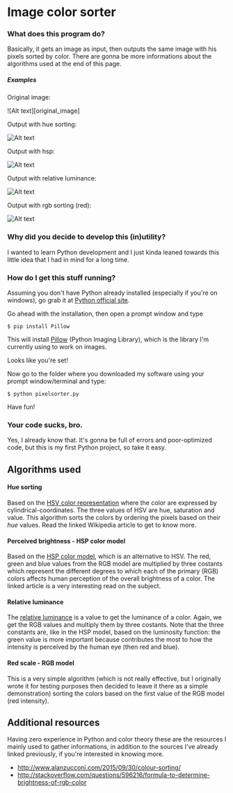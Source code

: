 # Image color sorter

### What does this program do?

Basically, it gets an image as input, then outputs the same image with his pixels sorted by color. There are gonna be more informations about the algorithms used at the end of this page.

##### Examples

Original image:

![Alt text][original_image]

Output with hue sorting:

![Alt text][example_hue]

Output with hsp:

![Alt text][example_hsp]

Output with relative luminance:

![Alt text][example_rellum]

Output with rgb sorting (red):

![Alt text][example_rgb]

### Why did you decide to develop this (in)utility?

I wanted to learn Python development and I just kinda leaned towards this little idea that I had in mind for a long time.

### How do I get this stuff running?

Assuming you don't have Python already installed (especially if you're on windows), go grab it at [Python official site][Python_download].

Go ahead with the installation, then open a prompt window and type
    
    $ pip install Pillow

This will install [Pillow][Pillow_link] (Python Imaging Library), which is the library I'm currently using to work on images.

Looks like you're set!

Now go to the folder where you downloaded my software using your prompt window/terminal and type:

    $ python pixelsorter.py

Have fun!

### Your code sucks, bro.

Yes, I already know that. It's gonna be full of errors and poor-optimized code, but this is my first Python project, so take it easy.

## Algorithms used

#### Hue sorting
Based on the [HSV color representation][HSV_link] where the color are expressed by cylindrical-coordinates. The three values of HSV are hue, saturation and value. This algorithm sorts the colors by ordering the pixels based on their *hue* values. Read the linked Wikipedia article to get to know more.

#### Perceived brightness - HSP color model
Based on the [HSP color model][HSP_link], which is an alternative to HSV. The red, green and blue values from the RGB model are multiplied by three costants which represent the different degrees to which each of the primary (RGB) colors affects human perception of the overall brightness of a color. The linked article is a very interesting read on the subject.

#### Relative luminance
The [relative luminance][rellum_link] is a value to get the luminance of a color. Again, we get the RGB values and multiply them by three costants. Note that the three constants are, like in the HSP model, based on the luminosity function: the green value is more important because contributes the most to how the intensity is perceived by the human eye (then red and blue).


#### Red scale - RGB model
This is a very simple algorithm (which is not really effective, but I originally wrote it for testing purposes then decided to leave it there as a simple demonstration) sorting the colors based on the first value of the RGB model (red intensity).

## Additional resources

Having zero experience in Python and color theory these are the resources I mainly used to gather informations, in addition to the sources I've already linked previously, if you're interested in knowing more.

- http://www.alanzucconi.com/2015/09/30/colour-sorting/
- http://stackoverflow.com/questions/596216/formula-to-determine-brightness-of-rgb-color

[Python_download]: <https://www.python.org/downloads/>
[Pillow_link]: <https://pillow.readthedocs.org/en/3.1.x/>
[HSV_link]: <https://en.wikipedia.org/wiki/HSL_and_HSV>
[HSP_link]: <http://alienryderflex.com/hsp.html>
[rellum_link]: <https://en.wikipedia.org/wiki/Relative_luminance>
[original_link]: <example_input.jpg>
[example_hue]: <example_hue.jpg>
[example_hsp]: <example_hsp.jpg>
[example_rellum]: <example_rellum.jpg>
[example_rgb]: <example_rgb.jpg>